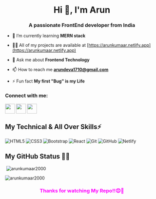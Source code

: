 <h1 align="center">Hi 👋, I'm Arun</h1>
<h3 align="center">A passionate FrontEnd developer from India</h3>

- 🌱 I’m currently learning **MERN stack**

- 👨‍💻 All of my projects are available at [https://arunkumaar.netlify.app](https://arunkumaar.netlify.app)

- 💬 Ask me about **Frontend Technology**

- 📫 How to reach me **arundeva1710@gmail.com**

- ⚡ Fun fact **My first "Bug" is my Life**

<h3 align="left">Connect with me:</h3>
<p align="left">
<a href = 'https://www.linkedin.com/in/arunkumaar-d/'> <img width = '32px' align= 'center' src="https://cdn-icons-png.flaticon.com/512/174/174857.png"/></a> 
<a href = 'https://github.com/arunkumaar2000'> <img width = '32px' align= 'center' src="https://cdn-icons-png.flaticon.com/512/25/25231.png"/></a>
<a href = 'https://t.me/+ghSxL83WxhYwMTll'> <img width = '32px' align= 'center' src="https://image.similarpng.com/very-thumbnail/2021/01/Telegram-icon-on-transparent-background-PNG.png"/></a>
 </p>

<h2><b>My Technical & All Over Skills⚡</b> </h2>




![HTML5](https://img.shields.io/badge/html5-%23E34F26.svg?style=for-the-badge&logo=html5&logoColor=white) ![CSS3](https://img.shields.io/badge/css3-%231572B6.svg?style=for-the-badge&logo=css3&logoColor=white)
![Bootstrap](https://img.shields.io/badge/bootstrap-%23563D7C.svg?style=for-the-badge&logo=bootstrap&logoColor=white) 
![React](https://img.shields.io/badge/react-%2320232a.svg?style=for-the-badge&logo=react&logoColor=%2361DAFB) 
![Git](https://img.shields.io/badge/git-%23F05033.svg?style=for-the-badge&logo=git&logoColor=white)
![GitHub](https://img.shields.io/badge/github-%23121011.svg?style=for-the-badge&logo=github&logoColor=white)
![Netlify](https://img.shields.io/badge/netlify-%23000000.svg?style=for-the-badge&logo=netlify&logoColor=#00C7B7)

<h2> <b>My GitHub Status 👨‍💻 </b> </h2>

<p>&nbsp;<img align="center" src="https://github-readme-stats.vercel.app/api?username=arunkumaar2000&show_icons=true&theme=radical" alt="arunkumaar2000" /></p><p><img align="center" src="https://github-readme-stats.vercel.app/api/top-langs?username=arunkumaar2000&show_icons=true&theme=radical&layout=compact" alt="arunkumaar2000" /></p>


<h3 align= 'center' style="color: fuchsia"><b>Thanks for watching My Repo!!😍💖</b></h3>
